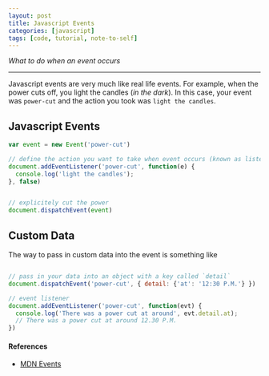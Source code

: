 ```yaml
---
layout: post
title: Javascript Events
categories: [javascript]
tags: [code, tutorial, note-to-self]
---
```


*What to do when an event occurs*

-----
<!--more-->

Javascript events are very much like real life events. For example, when the power cuts
off, you light the candles (*in the dark*). In this case, your event was `power-cut`
and the action you took was `light the candles`.

## Javascript Events

```javascript
var event = new Event('power-cut')

// define the action you want to take when event occurs (known as listeners)
document.addEventListener('power-cut', function(e) {
  console.log('light the candles');
}, false)


// explicitely cut the power
document.dispatchEvent(event)
```

## Custom Data

The way to pass in custom data into the event is something like

```javascript

// pass in your data into an object with a key called `detail`
document.dispatchEvent('power-cut', { detail: {'at': '12:30 P.M.'} })

// event listener
document.addEventListener('power-cut', function(evt) {
  console.log('There was a power cut at around', evt.detail.at);
  // There was a power cut at around 12.30 P.M.
})
```

#### References

- [MDN Events](https://developer.mozilla.org/en-US/docs/Web/Guide/Events/Creating_and_triggering_events)
